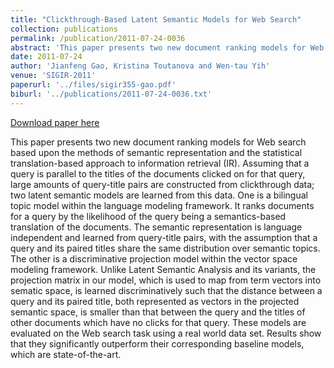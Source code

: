 ```yaml
---
title: "Clickthrough-Based Latent Semantic Models for Web Search"
collection: publications
permalink: /publication/2011-07-24-0036
abstract: 'This paper presents two new document ranking models for Web search based upon the methods of semantic representation and the statistical translation-based approach to information retrieval (IR). Assuming that a query is parallel to the titles of the documents clicked on for that query, large amounts of query-title pairs are constructed from clickthrough data; two latent semantic models are learned from this data. One is a bilingual topic model within the language modeling framework. It ranks documents for a query by the likelihood of the query being a semantics-based translation of the documents. The semantic representation is language independent and learned from query-title pairs, with the assumption that a query and its paired titles share the same distribution over semantic topics. The other is a discriminative projection model within the vector space modeling framework. Unlike Latent Semantic Analysis and its variants, the projection matrix in our model, which is used to map from term vectors into sematic space, is learned discriminatively such that the distance between a query and its paired title, both represented as vectors in the projected semantic space, is smaller than that between the query and the titles of other documents which have no clicks for that query. These models are evaluated on the Web search task using a real world data set. Results show that they significantly outperform their corresponding baseline models, which are state-of-the-art.'
date: 2011-07-24
author: 'Jianfeng Gao, Kristina Toutanova and Wen-tau Yih'
venue: 'SIGIR-2011'
paperurl: '../files/sigir355-gao.pdf'
biburl: '../publications/2011-07-24-0036.txt'
---
```


<a href='../files/sigir355-gao.pdf'>Download paper here</a>

This paper presents two new document ranking models for Web search based upon the methods of semantic representation and the statistical translation-based approach to information retrieval (IR). Assuming that a query is parallel to the titles of the documents clicked on for that query, large amounts of query-title pairs are constructed from clickthrough data; two latent semantic models are learned from this data. One is a bilingual topic model within the language modeling framework. It ranks documents for a query by the likelihood of the query being a semantics-based translation of the documents. The semantic representation is language independent and learned from query-title pairs, with the assumption that a query and its paired titles share the same distribution over semantic topics. The other is a discriminative projection model within the vector space modeling framework. Unlike Latent Semantic Analysis and its variants, the projection matrix in our model, which is used to map from term vectors into sematic space, is learned discriminatively such that the distance between a query and its paired title, both represented as vectors in the projected semantic space, is smaller than that between the query and the titles of other documents which have no clicks for that query. These models are evaluated on the Web search task using a real world data set. Results show that they significantly outperform their corresponding baseline models, which are state-of-the-art.
